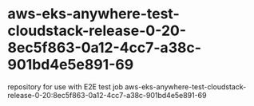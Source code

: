 # aws-eks-anywhere-test-cloudstack-release-0-20-8ec5f863-0a12-4cc7-a38c-901bd4e5e891-69
repository for use with E2E test job aws-eks-anywhere-test-cloudstack-release-0-20:8ec5f863-0a12-4cc7-a38c-901bd4e5e891-69
